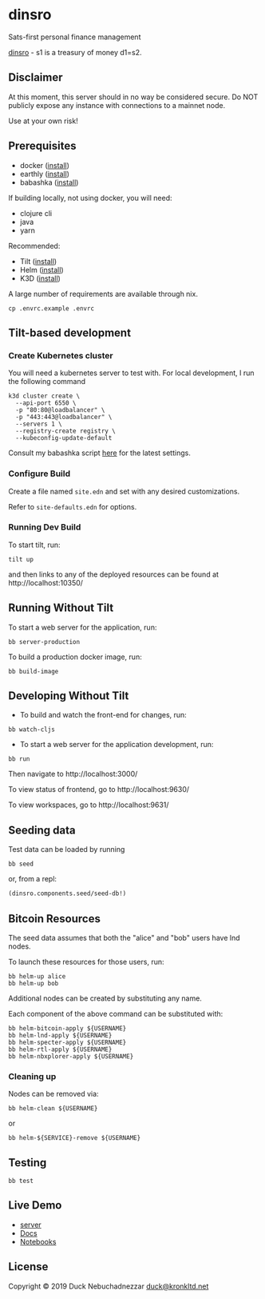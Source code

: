 # dinsro

Sats-first personal finance management

[dinsro][1] - s1 is a treasury of money d1=s2.

[1]: http://jbovlaste.lojban.org/dict/dinsro

## Disclaimer

At this moment, this server should in no way be considered secure. Do NOT publicly expose any instance
with connections to a mainnet node.

Use at your own risk!

## Prerequisites

* docker ([install](https://docs.docker.com/get-docker/))
* earthly ([install](https://earthly.dev/get-earthly))
* babashka ([install](https://github.com/babashka/babashka#installation))

If building locally, not using docker, you will need:

* clojure cli
* java
* yarn

Recommended:

* Tilt ([install](https://docs.tilt.dev/install.html))
* Helm ([install](https://helm.sh/docs/intro/install/))
* K3D ([install](https://k3d.io/#install-script))

A large number of requirements are available through nix.

``` shell
cp .envrc.example .envrc
```

## Tilt-based development

### Create Kubernetes cluster

You will need a kubernetes server to test with. For local development, I run the following command

``` shell
k3d cluster create \
  --api-port 6550 \
  -p "80:80@loadbalancer" \
  -p "443:443@loadbalancer" \
  --servers 1 \
  --registry-create registry \
  --kubeconfig-update-default
```
Consult my babashka script [here](https://github.com/duck1123/dotfiles/blob/master/bb.edn) for the latest settings.

### Configure Build

Create a file named `site.edn` and set with any desired customizations.

Refer to `site-defaults.edn` for options.

### Running Dev Build

To start tilt, run:

``` shell
tilt up
```

and then links to any of the deployed resources can be found at http://localhost:10350/

## Running Without Tilt

To start a web server for the application, run:

``` shell
bb server-production
```

To build a production docker image, run:

``` shell
bb build-image
```

## Developing Without Tilt

* To build and watch the front-end for changes, run:

``` shell
bb watch-cljs

```

* To start a web server for the application development, run:

``` shell
bb run
```

Then navigate to http://localhost:3000/

To view status of frontend, go to http://localhost:9630/

To view workspaces, go to http://localhost:9631/

## Seeding data

Test data can be loaded by running

``` shell
bb seed
```

or, from a repl:

``` clojure
(dinsro.components.seed/seed-db!)
```

## Bitcoin Resources

The seed data assumes that both the "alice" and "bob" users have lnd nodes.

To launch these resources for those users, run:

``` shell
bb helm-up alice
bb helm-up bob
```

Additional nodes can be created by substituting any name.

Each component of the above command can be substituted with:

``` shell
bb helm-bitcoin-apply ${USERNAME}
bb helm-lnd-apply ${USERNAME}
bb helm-specter-apply ${USERNAME}
bb helm-rtl-apply ${USERNAME}
bb helm-nbxplorer-apply ${USERNAME}
```

### Cleaning up

Nodes can be removed via:

``` shell
bb helm-clean ${USERNAME}
```
or

``` shell
bb helm-${SERVICE}-remove ${USERNAME}
```

## Testing

``` shell
bb test
```

## Live Demo

- [server](https://demo.dinsro.com/)
- [Docs](https://docs.dinsro.com/)
- [Notebooks](https://notebooks.demo.dinsro.com/)

## License

Copyright © 2019 Duck Nebuchadnezzar <duck@kronkltd.net>
